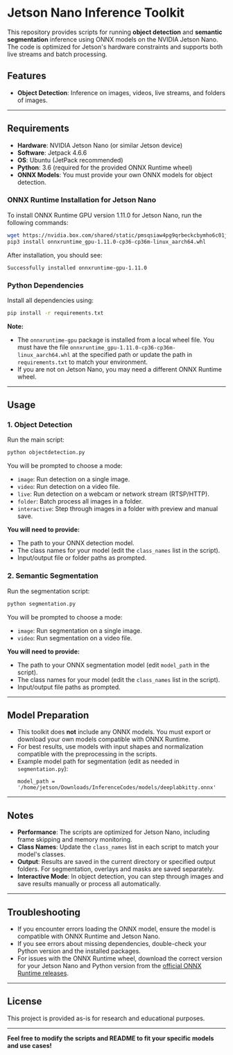 # Jetson Nano Inference Toolkit

This repository provides scripts for running **object detection** and **semantic segmentation** inference using ONNX models on the NVIDIA Jetson Nano. The code is optimized for Jetson's hardware constraints and supports both live streams and batch processing.

## Features

- **Object Detection**: Inference on images, videos, live streams, and folders of images.

---

## Requirements

- **Hardware**: NVIDIA Jetson Nano (or similar Jetson device)
- **Software**: Jetpack 4.6.6
- **OS**: Ubuntu (JetPack recommended)
- **Python**: 3.6 (required for the provided ONNX Runtime wheel)
- **ONNX Models**: You must provide your own ONNX models for object detection.

### ONNX Runtime Installation for Jetson Nano

To install ONNX Runtime GPU version 1.11.0 for Jetson Nano, run the following commands:

```bash
wget https://nvidia.box.com/shared/static/pmsqsiaw4pg9qrbeckcbymho6c01jj4z.whl -O onnxruntime_gpu-1.11.0-cp36-cp36m-linux_aarch64.whl
pip3 install onnxruntime_gpu-1.11.0-cp36-cp36m-linux_aarch64.whl
```
After installation, you should see:

```
Successfully installed onnxruntime-gpu-1.11.0
```

### Python Dependencies

Install all dependencies using:

```bash
pip install -r requirements.txt
```

**Note:**  
- The `onnxruntime-gpu` package is installed from a local wheel file. You must have the file `onnxruntime_gpu-1.11.0-cp36-cp36m-linux_aarch64.whl` at the specified path or update the path in `requirements.txt` to match your environment.
- If you are not on Jetson Nano, you may need a different ONNX Runtime wheel.

---

## Usage

### 1. Object Detection

Run the main script:

```bash
python objectdetection.py
```

You will be prompted to choose a mode:

- `image`: Run detection on a single image.
- `video`: Run detection on a video file.
- `live`: Run detection on a webcam or network stream (RTSP/HTTP).
- `folder`: Batch process all images in a folder.
- `interactive`: Step through images in a folder with preview and manual save.

**You will need to provide:**
- The path to your ONNX detection model.
- The class names for your model (edit the `class_names` list in the script).
- Input/output file or folder paths as prompted.

### 2. Semantic Segmentation

Run the segmentation script:

```bash
python segmentation.py
```

You will be prompted to choose a mode:

- `image`: Run segmentation on a single image.
- `video`: Run segmentation on a video file.

**You will need to provide:**
- The path to your ONNX segmentation model (edit `model_path` in the script).
- The class names for your model (edit the `class_names` list in the script).
- Input/output file paths as prompted.

---

## Model Preparation

- This toolkit does **not** include any ONNX models. You must export or download your own models compatible with ONNX Runtime.
- For best results, use models with input shapes and normalization compatible with the preprocessing in the scripts.
- Example model path for segmentation (edit as needed in `segmentation.py`):
  ```
  model_path = '/home/jetson/Downloads/InferenceCodes/models/deeplabkitty.onnx'
  ```

---

## Notes

- **Performance**: The scripts are optimized for Jetson Nano, including frame skipping and memory monitoring.
- **Class Names**: Update the `class_names` list in each script to match your model's classes.
- **Output**: Results are saved in the current directory or specified output folders. For segmentation, overlays and masks are saved separately.
- **Interactive Mode**: In object detection, you can step through images and save results manually or process all automatically.

---

## Troubleshooting

- If you encounter errors loading the ONNX model, ensure the model is compatible with ONNX Runtime and Jetson Nano.
- If you see errors about missing dependencies, double-check your Python version and the installed packages.
- For issues with the ONNX Runtime wheel, download the correct version for your Jetson Nano and Python version from the [official ONNX Runtime releases](https://github.com/microsoft/onnxruntime/releases).

---

## License

This project is provided as-is for research and educational purposes.

---

**Feel free to modify the scripts and README to fit your specific models and use cases!** 
